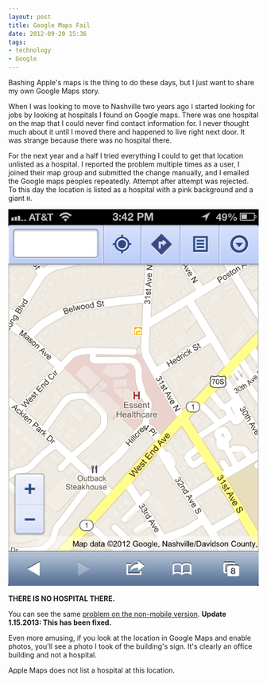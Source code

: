 ```yaml
---
layout: post
title: Google Maps Fail
date: 2012-09-20 15:36  
tags:
- technology
- Google
---
```


Bashing Apple's maps is the thing to do these days, but I just want to share my own Google Maps story. 

When I was looking to move to Nashville two years ago I started looking for jobs by looking at hospitals I found on Google maps. There was one hospital on the map that I could never find contact information for. I never thought much about it until I moved there and happened to live right next door. It was strange because there was no hospital there.

For the next year and a half I tried everything I could to get that location unlisted as a hospital. I reported the problem multiple times as a user, I joined their map group and submitted the change manually, and I emailed the Google maps peoples repeatedly. Attempt after attempt was rejected. To this day the location is listed as a hospital with a pink background and a giant `H`.

![](/images/GoogleMapsHospitalFail.png)

**THERE IS NO HOSPITAL THERE.**

You can see the same [problem on the non-mobile version](https://maps.google.com/?ll=36.142896,-86.816781&spn=0.002876,0.003964&t=m&z=18&lci=com.panoramio.all "problem on the non-mobile version"). **Update 1.15.2013: This has been fixed.**

Even more amusing, if you look at the location in Google Maps and enable photos, you'll see a photo I took of the building's sign. It's clearly an office building and not a hospital.

Apple Maps does not list a hospital at this location.